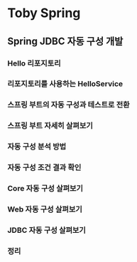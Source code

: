 # Toby Spring

## Spring JDBC 자동 구성 개발

### Hello 리포지토리

### 리포지토리를 사용하는 HelloService

### 스프링 부트의 자동 구성과 테스트로 전환

### 스프링 부트 자세히 살펴보기

### 자동 구성 분석 방법

### 자동 구성 조건 결과 확인

### Core 자동 구성 살펴보기

### Web 자동 구성 살펴보기

### JDBC 자동 구성 살펴보기

### 정리